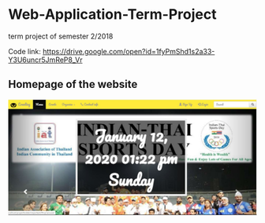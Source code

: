# Web-Application-Term-Project
term project of semester 2/2018


Code link:
https://drive.google.com/open?id=1fyPmShd1s2a33-Y3U6uncr5JmReP8_Vr


## Homepage of the website
<img src = "screenshots/homepage.JPG">






